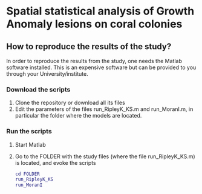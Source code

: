 # Spatial statistical analysis of Growth Anomaly lesions on coral colonies

## How to reproduce the results of the study?

In order to reproduce the results from the study, one needs the Matlab software installed. This is an expensive software but can be provided to you through your University/institute.

### Download the scripts
1. Clone the repository or download all its files
2. Edit the parameters of the files run_RipleyK_KS.m and run_MoranI.m, in particular the folder where the models are located.

### Run the scripts
1. Start Matlab
2. Go to the FOLDER with the study files (where the file run_RipleyK_KS.m) is located, and evoke the scripts

     ```matlab
     cd FOLDER
     run_RipleyK_KS
     run_MoranI
     ```
